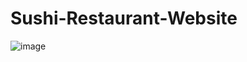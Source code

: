# Sushi-Restaurant-Website
![image](https://github.com/bshreyank/Sushi-Restaurant-Website/assets/66244570/88993417-b918-47eb-9ca8-b4778b2a894f)
